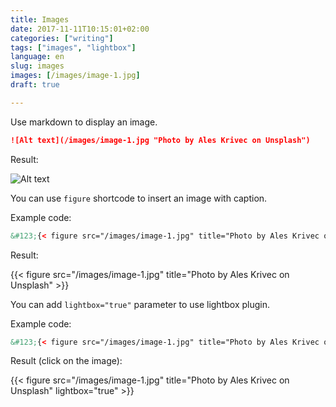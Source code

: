 ```yaml
---
title: Images
date: 2017-11-11T10:15:01+02:00
categories: ["writing"]
tags: ["images", "lightbox"]
language: en
slug: images
images: [/images/image-1.jpg]
draft: true

---
```


Use markdown to display an image.

```markdown
![Alt text](/images/image-1.jpg "Photo by Ales Krivec on Unsplash")
```

Result:

![Alt text](/images/image-1.jpg "Photo by Ales Krivec on Unsplash")


You can use ```figure``` shortcode to insert an image with caption.

Example code:

```html
&#123;{< figure src="/images/image-1.jpg" title="Photo by Ales Krivec on Unsplash" >}&#125;
```

Result:

{{< figure src="/images/image-1.jpg" title="Photo by Ales Krivec on Unsplash" >}}


You can add ```lightbox="true"``` parameter to use lightbox plugin.

Example code:

```html
&#123;{< figure src="/images/image-1.jpg" title="Photo by Ales Krivec on Unsplash" lightbox="true" >}&#125;
```

Result (click on the image):

{{< figure src="/images/image-1.jpg" title="Photo by Ales Krivec on Unsplash" lightbox="true" >}}
